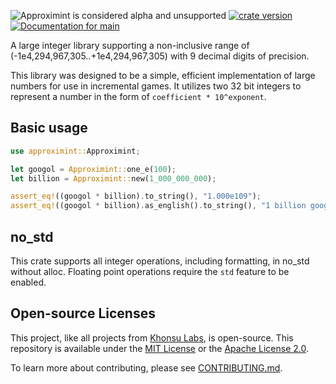 <!-- This file is generated by `rustme`. Ensure you're editing the source in the .rustme/ directory --!>
<!-- markdownlint-disable first-line-h1 -->

![Approximint is considered alpha and unsupported](https://img.shields.io/badge/status-alpha-orange)
[![crate version](https://img.shields.io/crates/v/approximint.svg)](https://crates.io/crates/approximint)
[![Documentation for `main`](https://img.shields.io/badge/docs-main-informational)](https://cushy.rs/main/docs/cushy/)

A large integer library supporting a non-inclusive range of
(-1e4,294,967,305..+1e4,294,967,305) with 9 decimal digits of precision.

This library was designed to be a simple, efficient implementation of large
numbers for use in incremental games. It utilizes two 32 bit integers to
represent a number in the form of `coefficient * 10^exponent`.

## Basic usage

```rust
use approximint::Approximint;

let googol = Approximint::one_e(100);
let billion = Approximint::new(1_000_000_000);

assert_eq!((googol * billion).to_string(), "1.000e109");
assert_eq!((googol * billion).as_english().to_string(), "1 billion googol");
```

## no_std

This crate supports all integer operations, including formatting, in no_std
without alloc. Floating point operations require the `std` feature to be
enabled.

## Open-source Licenses

This project, like all projects from [Khonsu Labs](https://khonsulabs.com/), is open-source.
This repository is available under the [MIT License](./LICENSE-MIT) or the
[Apache License 2.0](./LICENSE-APACHE).

To learn more about contributing, please see [CONTRIBUTING.md](./CONTRIBUTING.md).
